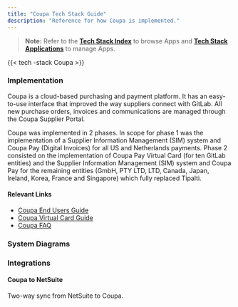 ```yaml
---
title: "Coupa Tech Stack Guide"
description: "Reference for how Coupa is implemented."
---
```


> **Note:** Refer to the **[Tech Stack Index](/handbook/business-technology/tech-stack/)** to browse Apps and **[Tech Stack Applications](/handbook/business-technology/tech-stack-applications/)** to manage Apps.

{{< tech -stack Coupa >}}

### Implementation

Coupa is a cloud-based purchasing and payment platform. It has an easy-to-use interface that improved the way suppliers connect with GitLab. All new purchase orders, invoices and communications are managed through the Coupa Supplier Portal.

Coupa was implemented in 2 phases. In scope for phase 1 was the implementation of a Supplier Information Management (SIM) system and Coupa Pay (Digital Invoices) for all US and Netherlands payments. Phase 2 consisted on the implementation of Coupa Pay Virtual Card (for ten GitLab entities) and the Supplier Information Management (SIM) system and Coupa Pay for the remaining entities (GmbH, PTY LTD, LTD, Canada, Japan, Ireland, Korea, France and Singapore) which fully replaced Tipalti.

#### Relevant Links

- [Coupa End Users Guide](/handbook/business-technology/enterprise-applications/guides/coupa-guide)
- [Coupa Virtual Card Guide](/handbook/business-technology/enterprise-applications/guides/coupa-virtual-cards/)
- [Coupa FAQ](/handbook/finance/procurement/coupa-faq/)

### System Diagrams

### Integrations

#### Coupa to NetSuite

Two-way sync from NetSuite to Coupa.
